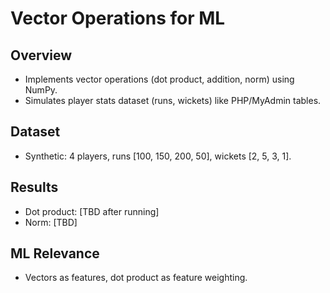 # Vector Operations for ML
## Overview
- Implements vector operations (dot product, addition, norm) using NumPy.
- Simulates player stats dataset (runs, wickets) like PHP/MyAdmin tables.
## Dataset
- Synthetic: 4 players, runs [100, 150, 200, 50], wickets [2, 5, 3, 1].
## Results
- Dot product: [TBD after running]
- Norm: [TBD]
## ML Relevance
- Vectors as features, dot product as feature weighting.
